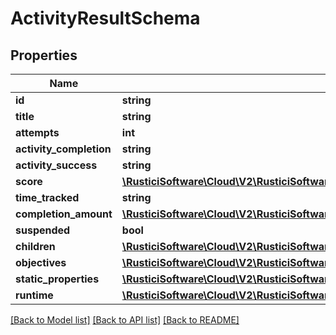 # ActivityResultSchema

## Properties
Name | Type | Description | Notes
------------ | ------------- | ------------- | -------------
**id** | **string** |  | [optional] 
**title** | **string** |  | [optional] 
**attempts** | **int** |  | [optional] 
**activity_completion** | **string** |  | [optional] 
**activity_success** | **string** |  | [optional] 
**score** | [**\RusticiSoftware\Cloud\V2\RusticiSoftware\Cloud\V2\Model\ScoreSchema**](ScoreSchema.md) |  | [optional] 
**time_tracked** | **string** |  | [optional] 
**completion_amount** | [**\RusticiSoftware\Cloud\V2\RusticiSoftware\Cloud\V2\Model\CompletionAmountSchema**](CompletionAmountSchema.md) |  | [optional] 
**suspended** | **bool** |  | [optional] 
**children** | [**\RusticiSoftware\Cloud\V2\RusticiSoftware\Cloud\V2\Model\ActivityResultSchema[]**](ActivityResultSchema.md) |  | [optional] 
**objectives** | [**\RusticiSoftware\Cloud\V2\RusticiSoftware\Cloud\V2\Model\ObjectiveSchema[]**](ObjectiveSchema.md) |  | [optional] 
**static_properties** | [**\RusticiSoftware\Cloud\V2\RusticiSoftware\Cloud\V2\Model\StaticPropertiesSchema**](StaticPropertiesSchema.md) |  | [optional] 
**runtime** | [**\RusticiSoftware\Cloud\V2\RusticiSoftware\Cloud\V2\Model\RuntimeSchema**](RuntimeSchema.md) |  | [optional] 

[[Back to Model list]](../README.md#documentation-for-models) [[Back to API list]](../README.md#documentation-for-api-endpoints) [[Back to README]](../README.md)


